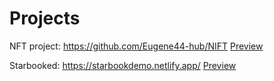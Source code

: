 # Projects

<p>NFT project: <a href='https://github.com/Eugene44-hub/NIFT'>https://github.com/Eugene44-hub/NIFT</a> <a href='https://nifts.netlify.app/'>Preview</a> </p>
<p>Starbooked: <a href='https://starbookdemo.netlify.app/'>https://starbookdemo.netlify.app/</a> <a href='https://starbookdemo.netlify.app'>Preview</a> </p>

